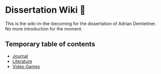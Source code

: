 # Dissertation Wiki 👋
This is the wiki-in-the-becoming for the dissertation of Adrian Demleitner. No more introduction for the moment. 

## Temporary table of contents
- [Journal](notes/Journal.md)
- [Literature](notes/Literature.md)
- [Video Games](notes/Video%20Games.md)